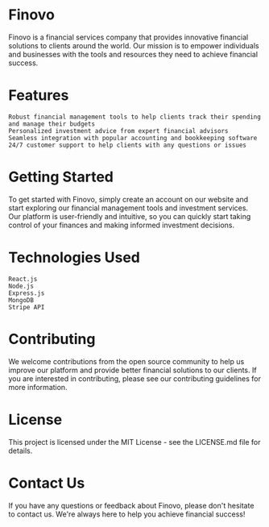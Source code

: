# Finovo

Finovo is a financial services company that provides innovative financial solutions to clients around the world. Our mission is to empower individuals and businesses with the tools and resources they need to achieve financial success.

# Features

    Robust financial management tools to help clients track their spending and manage their budgets
    Personalized investment advice from expert financial advisors
    Seamless integration with popular accounting and bookkeeping software
    24/7 customer support to help clients with any questions or issues

# Getting Started

To get started with Finovo, simply create an account on our website and start exploring our financial management tools and investment services. Our platform is user-friendly and intuitive, so you can quickly start taking control of your finances and making informed investment decisions.

# Technologies Used

    React.js
    Node.js
    Express.js
    MongoDB
    Stripe API

# Contributing

We welcome contributions from the open source community to help us improve our platform and provide better financial solutions to our clients. If you are interested in contributing, please see our contributing guidelines for more information.

# License

This project is licensed under the MIT License - see the LICENSE.md file for details.

# Contact Us

If you have any questions or feedback about Finovo, please don't hesitate to contact us. We're always here to help you achieve financial success!
